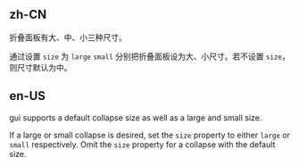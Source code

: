 ## zh-CN

折叠面板有大、中、小三种尺寸。

通过设置 `size` 为 `large` `small` 分别把折叠面板设为大、小尺寸。若不设置 `size`，则尺寸默认为中。

## en-US

gui supports a default collapse size as well as a large and small size.

If a large or small collapse is desired, set the `size` property to either `large` or `small` respectively. Omit the `size` property for a collapse with the default size.
